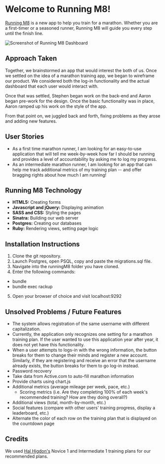 # Welcome to Running M8!

[Running M8](http://104.236.214.136/) is a new app to help you train for a marathon. Whether you are a first-timer or a seasoned runner, Running M8 will guide you every step until the finish line.

![Screenshot of Running M8 Dashboard](http://i.imgur.com/rAYgymm.png)

## Approach Taken
Together, we brainstormed an app that would interest the both of us. Once we settled on the idea of a marathon training app, we began to wireframe our product. We considered both the log-in functionality and the actual dashboard that each user would interact with.

Once that was settled, Stephen began work on the back-end and Aaron began pre-work for the design. Once the basic functionality was in place, Aaron ramped up his work on the style of the app.

From that point on, we juggled back and forth, fixing problems as they arose and adding new features.

## User Stories
 * As a first time marathon runner, I am looking for an easy-to-use application that will tell me week-by-week how far I should be running and provides a level of accountability by asking me to log my progress.
 * As an intermediate marathon runner, I am looking for an app that can help me track additional metrics of my training plan -- and offer bragging rights about how much I am running!

## Running M8 Technology
 * **HTML5:** Creating forms
 * **Javascript and jQuery:** Displaying animation
 * **SASS and CSS:** Styling the pages
 * **Sinatra:** Building our web server
 * **Postgres:** Creating our databases
 * **Ruby:** Rendering views, setting page logic

## Installation Instructions
1. Clone the git repository.
2. Launch Postgres, open PSQL, copy and paste the migrations.sql file.
3. Navigate into the runningM8 folder you have cloned.
4. Enter the following commands:
  * bundle
  * bundle exec rackup
5. Open your browser of choice and visit localhost:9292

## Unsolved Problems / Future Features
 * The system allows registration of the same username with different capitalization.
 * Currently, the application only recognizes one setting for a marathon training plan. If the user wanted to use this application year after year, it does not yet have this functionality.
 * When a user attempts to logs-in with the wrong information, the button breaks for them to change their minds and register a new account. Similarly, if they are registering and receive an error that the username already exists, the button breaks for them to go log-in instead.
 * Password recovery
 * Take data from Active.com to auto-fill marathon information
 * Provide charts using chart.js
 * Additional metrics (average mileage per week, pace, etc.)
   * Scoring metrics (i.e. Are they completing 100% of each week's recommended training? How are they doing overall?)
 * Additional views (total, month-by-month, etc.)
 * Social features (compare with other users' training progress, display a leaderboard, etc.)
 * Alternate the color of each row on the training plan that is displayed on the countdown page

## Credits
We used [Hal Higdon's](http://www.halhigdon.com/training/51135/Marathon-Training-Guide) Novice 1 and Intermediate 1 training plans for our recommended plans.
